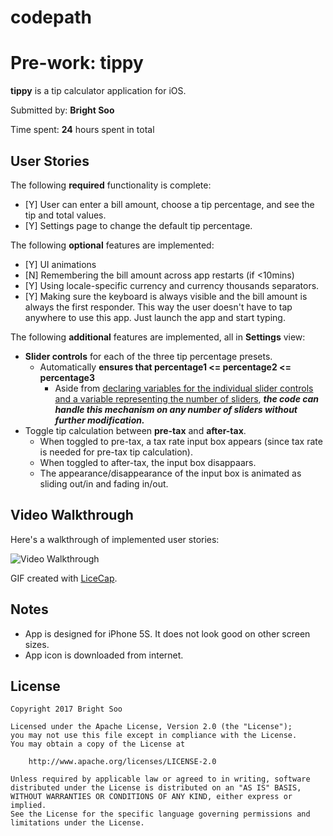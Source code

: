 # codepath
# Pre-work: tippy

**tippy** is a tip calculator application for iOS.

Submitted by: **Bright Soo**

Time spent: **24** hours spent in total

## User Stories

The following **required** functionality is complete:

* [Y] User can enter a bill amount, choose a tip percentage, and see the tip and total values.
* [Y] Settings page to change the default tip percentage.

The following **optional** features are implemented:
* [Y] UI animations
* [N] Remembering the bill amount across app restarts (if <10mins)
* [Y] Using locale-specific currency and currency thousands separators.
* [Y] Making sure the keyboard is always visible and the bill amount is always the first responder. This way the user doesn't have to tap anywhere to use this app. Just launch the app and start typing.

The following **additional** features are implemented, all in **Settings** view:
 - **Slider controls** for each of the three tip percentage presets.
   - Automatically **ensures that percentage1 <= percentage2 <= percentage3**
     - Aside from [declaring variables for the individual slider controls and a variable representing the number of sliders](https://github.com/bsoo920/codepath/blob/436610feaf3d2dd2745f00ed45d390bb7ece45d3/tippy/SettingsViewController.swift#L162), **_the code can handle this mechanism on any number of sliders without further modification._**
 - Toggle tip calculation between **pre-tax** and **after-tax**.
    - When toggled to pre-tax, a tax rate input box appears (since tax rate is needed for pre-tax tip calculation).
    - When toggled to after-tax, the input box disappaars.
    - The appearance/disappearance of the input box is animated as sliding out/in and fading in/out.

## Video Walkthrough 

Here's a walkthrough of implemented user stories:

<img src='http://i.imgur.com/xlWcx8O.gif' title='Video Walkthrough' width='' alt='Video Walkthrough' />

GIF created with [LiceCap](http://www.cockos.com/licecap/).

## Notes

- App is designed for iPhone 5S.  It does not look good on other screen sizes.
- App icon is downloaded from internet.

## License

    Copyright 2017 Bright Soo

    Licensed under the Apache License, Version 2.0 (the "License");
    you may not use this file except in compliance with the License.
    You may obtain a copy of the License at

        http://www.apache.org/licenses/LICENSE-2.0

    Unless required by applicable law or agreed to in writing, software
    distributed under the License is distributed on an "AS IS" BASIS,
    WITHOUT WARRANTIES OR CONDITIONS OF ANY KIND, either express or implied.
    See the License for the specific language governing permissions and
    limitations under the License.
